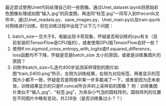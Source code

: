 
最近尝试使用Unet代码处理自己的一些图像。通过Unet_dataset.ipynb将原始彩色图像处理成如图“输入.jpg”的灰度图，再连同“标签.jpg”一同写入到tfrecords文件中，通过Unet_readata.py、save_images.py、Unet_main.py以及train.ipynb对网络进行训练，但在训练过程中出现了以下几个问题：
1. batch_size一旦大于8，电脑出现卡死现象，怀疑是否和训练的cpu有关（目前安装的TensorFlow是CPU版的），或者使用GPU版TensorFlow会好一些？
2. 使用tf.nn.sigmoid_cross_entropy_with_logits或tf.squared_difference，loss函数均不下降，怀疑是否是batch_size 太小的原因，或者是训练集图片的原因？
3. 训练中batch_size=5,迭代400步监测采样得到的图片如图“train_0400.png”所示，左侧为训练结果，右侧为对应标签，两者显示的范围大小都不一致，怀疑是否是网络中某一步多裁减了一下，或者是因为还未收敛，训练结果显示的只是tf.concat所合并的上采样前的图像？
附：训练集图片类似于“输入.jpg”、“标签.jpg”，为夹杂小气泡的圆柱阵列，圆柱阵列的位置在不同图片中略有变动，共228张（是否训练集过小？？）
